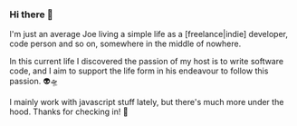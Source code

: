 ### Hi there 👋

I'm just an average Joe living a simple life as a [freelance|indie] developer, code person and so on, somewhere in the middle of nowhere.

In this current life I discovered the passion of my host is to write software code, and I aim to support the life form in his endeavour to follow this passion. 👽🛸

I mainly work with javascript stuff lately, but there's much more under the hood. Thanks for checking in! 👋

<!--
**therufa/therufa** is a ✨ _special_ ✨ repository because its `README.md` (this file) appears on your GitHub profile.

Here are some ideas to get you started:

- 🔭 I’m currently working on ...
- 🌱 I’m currently learning ...
- 👯 I’m looking to collaborate on ...
- 🤔 I’m looking for help with ...
- 💬 Ask me about ...
- 📫 How to reach me: ...
- 😄 Pronouns: ...
- ⚡ Fun fact: ...
-->
